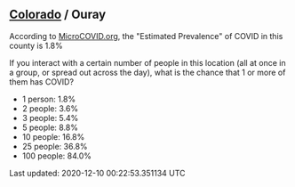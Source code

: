 
## [Colorado](/united-states/colorado) / Ouray

According to [MicroCOVID.org](http://microcovid.org),
the "Estimated Prevalence" of COVID in this county is 1.8%

If you interact with a certain number of people in this location
(all at once in a group, or spread out across the day), what is the chance that
1 or more of them has COVID?

- 1 person: 1.8%
- 2 people: 3.6%
- 3 people: 5.4%
- 5 people: 8.8%
- 10 people: 16.8%
- 25 people: 36.8%
- 100 people: 84.0%

Last updated: 2020-12-10 00:22:53.351134 UTC
